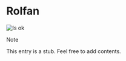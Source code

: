 # Rolfan

![Is ok](https://badgen.net/static/status/ok/green?icon=discord)

> [!NOTE]
  This entry is a stub. Feel free to add contents.
